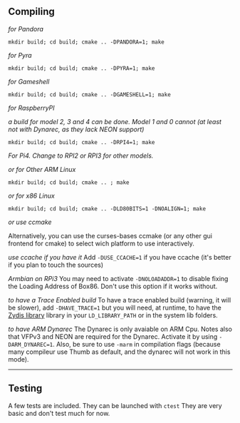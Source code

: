 Compiling
----
*for Pandora*

 `mkdir build; cd build; cmake .. -DPANDORA=1; make`

*for Pyra*

 `mkdir build; cd build; cmake .. -DPYRA=1; make`

*for Gameshell*

`mkdir build; cd build; cmake .. -DGAMESHELL=1; make`

*for RaspberryPI*

  _a build for model 2, 3 and 4 can be done. Model 1 and 0 cannot (at least not with Dynarec, as they lack NEON support)_
 
`mkdir build; cd build; cmake .. -DRPI4=1; make`
 
  _For Pi4. Change to RPI2 or RPI3 for other models._

*or for Other ARM Linux*

 `mkdir build; cd build; cmake .. ; make`

*or for x86 Linux*

 `mkdir build; cd build; cmake .. -DLD80BITS=1 -DNOALIGN=1; make`

*or use ccmake*

Alternatively, you can use the curses-bases ccmake (or any other gui frontend for cmake) to select wich platform to use interactively.

*use ccache if you have it*
Add `-DUSE_CCACHE=1` if you have ccache (it's better if you plan to touch the sources)

*Armbian on RPi3*
You may need to activate `-DNOLOADADDR=1` to disable fixing the Loading Address of Box86. Don't use this option if it works without.

*to have a Trace Enabled build*
To have a trace enabled build (warning, it will be slower), add `-DHAVE_TRACE=1` but you will need, at runtime, to have the [Zydis library](https://github.com/zyantific/zydis) library in your `LD_LIBRARY_PATH` or in the system lib folders.

*to have ARM Dynarec*
The Dynarec is only avaiable on ARM Cpu. Notes also that VFPv3 and NEON are required for the Dynarec. Activate it by using `-DARM_DYNAREC=1`. Also, be sure to use `-marm` in compilation flags (because many compileur use Thumb as default, and the dynarec will not work in this mode).

----

Testing
----
A few tests are included.
They can be launched with `ctest`
They are very basic and don't test much for now.

